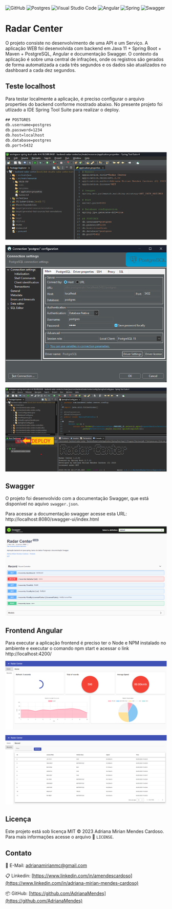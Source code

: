 ![GitHub](https://img.shields.io/badge/github-%23121011.svg?style=for-the-badge&logo=github&logoColor=white) ![Postgres](https://img.shields.io/badge/postgres-%23316192.svg?style=for-the-badge&logo=postgresql&logoColor=white) ![Visual Studio Code](https://img.shields.io/badge/Visual%20Studio%20Code-0078d7.svg?style=for-the-badge&logo=visual-studio-code&logoColor=white) ![Angular](https://img.shields.io/badge/angular-%23DD0031.svg?style=for-the-badge&logo=angular&logoColor=white) ![Spring](https://img.shields.io/badge/spring-%236DB33F.svg?style=for-the-badge&logo=spring&logoColor=white) ![Swagger](https://img.shields.io/badge/-Swagger-%23Clojure?style=for-the-badge&logo=swagger&logoColor=white)

# Radar Center

O projeto consiste no desenvolvimento de uma API e um Serviço. A aplicação WEB foi desenvolvida com backend em Java 11 + Spring Boot + Maven + PostgreSQL, Angular e documentação Swagger. O contexto da aplicação é sobre uma central de infrações, onde os registros são gerados de forma automatizada a cada três segundos e os dados são atualizados no dashboard a cada dez segundos.

## Teste localhost

Para testar localmente a aplicação, é preciso configurar o arquivo properties do backend conforme mostrado abaixo. No presente projeto foi utlizado a IDE Spring Tool Suite para realizar o deploy.

```
## POSTGRES
db.username=postgres
db.password=1234
db.host=localhost
db.database=postgres
db.port=5432
```

![ApplicationProperties](images/application-properties.png)

![Connection 1](images/connection-1.png)

![Spring Tool Suite](images/sts.png)


## Swagger

O projeto foi desenvolvido com a documentação Swagger, que está disponível no aquivo ```swagger.json```.

Para acessar a documentação swagger acesse esta URL: http://localhost:8080/swagger-ui/index.html

![Swagger](images/swagger-1.png)

## Frontend Angular

Para executar a aplicação frontend é preciso ter o Node e NPM instalado no ambiente e executar o comando npm start e acessar o link http://localhost:4200/

![Frontend 1](images/frontend-1.png)

![Frontend 2](images/frontend-2.png)

## Licença

Este projeto está sob licença MIT © 2023 Adriana Mirian Mendes Cardoso.
Para mais informações acesse o arquivo :scroll: `LICENSE`.

## Contato

:email: E-Mail: ​[adrianamirianmc@gmail.com](adrianamirianmc@gmail.com)

:clipboard: Linkedin: ​[https://www.linkedin.com/in/amendescardoso](https://www.linkedin.com/in/adriana-mirian-mendes-cardoso)

:package: GitHub:  [https://github.com/AdrianaMendes](https://github.com/AdrianaMendes)
